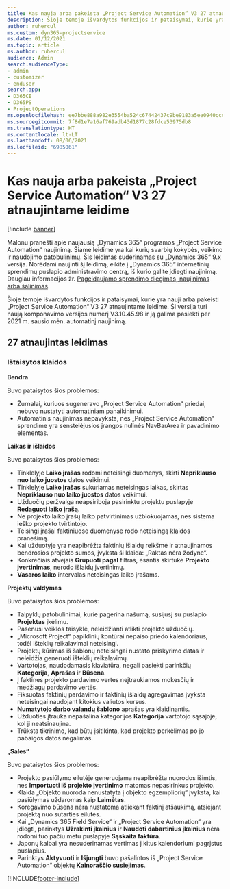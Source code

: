 ```yaml
---
title: Kas nauja arba pakeista „Project Service Automation“ V3 27 atnaujintame leidime
description: Šioje temoje išvardytos funkcijos ir pataisymai, kurie yra pasiekiami „Project Service Automation“ V3 27 atnaujintame leidime.
author: ruhercul
ms.custom: dyn365-projectservice
ms.date: 01/12/2021
ms.topic: article
ms.author: ruhercul
audience: Admin
search.audienceType:
- admin
- customizer
- enduser
search.app:
- D365CE
- D365PS
- ProjectOperations
ms.openlocfilehash: ee7bbe888a982e3554ba524c67442437c9be9183a5ee0940ccc3261b4a4992e7
ms.sourcegitcommit: 7f8d1e7a16af769adb43d1877c28fdce53975db8
ms.translationtype: HT
ms.contentlocale: lt-LT
ms.lasthandoff: 08/06/2021
ms.locfileid: "6985061"
---
```

# <a name="whats-new-or-changed-in-project-service-automation-update-release-27-v3"></a>Kas nauja arba pakeista „Project Service Automation“ V3 27 atnaujintame leidime

[!include [banner](../includes/psa-now-project-operations.md)]

Malonu pranešti apie naujausią „Dynamics 365“ programos „Project Service Automation“ naujinimą. Šiame leidime yra kai kurių svarbių kokybės, veikimo ir naudojimo patobulinimų. Šis leidimas suderinamas su „Dynamics 365“ 9.x versija. Norėdami naujinti šį leidimą, eikite į „Dynamics 365“ internetinių sprendimų puslapio administravimo centrą, iš kurio galite įdiegti naujinimą. Daugiau informacijos žr. [Pageidaujamo sprendimo diegimas, naujinimas arba šalinimas](/power-platform/admin/install-remove-preferred-solution).

Šioje temoje išvardytos funkcijos ir pataisymai, kurie yra nauji arba pakeisti „Project Service Automation“ V3 27 atnaujintame leidime. Ši versija turi naują komponavimo versijos numerį V3.10.45.98 ir ją galima pasiekti per 2021 m. sausio mėn. automatinį naujinimą.

## <a name="update-release-27"></a>27 atnaujintas leidimas

### <a name="bug-fixes"></a>Ištaisytos klaidos

**Bendra**

Buvo pataisytos šios problemos:

- Žurnalai, kuriuos sugeneravo „Project Service Automation“ priedai, nebuvo nustatyti automatiniam panaikinimui.
- Automatinis naujinimas nepavyksta, nes „Project Service Automation“ sprendime yra senstelėjusios įrangos nulinės NavBarArea ir pavadinimo elementas.

**Laikas ir išlaidos**

Buvo pataisytos šios problemos:

- Tinklelyje **Laiko įrašas** rodomi neteisingi duomenys, skirti **Nepriklauso nuo laiko juostos** datos veikimui.
- Tinklelyje **Laiko įrašas** sukuriamas neteisingas laikas, skirtas **Nepriklauso nuo laiko juostos** datos veikimui.
- Užduočių peržvalga neapsiriboja pasirinktu projektu puslapyje **Redaguoti laiko įrašą**.
- Ne projekto laiko įrašų laiko patvirtinimas užblokuojamas, nes sistema ieško projekto tvirtintojo.
- Teisingi įrašai faktiniuose duomenyse rodo neteisingą klaidos pranešimą.
- Kai užduotyje yra neapibrėžta faktinių išlaidų reikšmė ir atnaujinamos bendrosios projekto sumos, įvyksta ši klaida: „Raktas nėra žodyne“.
- Konkrečiais atvejais **Grupuoti pagal** filtras, esantis skirtuke **Projekto įvertinimas**, nerodo išlaidų įvertinimų.
- **Vasaros laiko** intervalas neteisingas laiko įrašams.

**Projektų valdymas**

Buvo pataisytos šios problemos:

- Talpyklų patobulinimai, kurie pagerina našumą, susijusį su puslapio **Projektas** įkėlimu.
- Pasenusi veiklos taisyklė, neleidžianti atlikti projekto užduočių.
- „Microsoft Project“ papildinių kontūrai nepaiso priedo kalendoriaus, todėl išteklių reikalavimai neteisingi.
- Projektų kūrimas iš šablonų neteisingai nustato priskyrimo datas ir neleidžia generuoti išteklių reikalavimų.
- Vartotojas, naudodamasis klaviatūra, negali pasiekti parinkčių **Kategorija**, **Aprašas** ir **Būsena**.
- Į faktines projekto pardavimo vertes neįtraukiamos mokesčių ir medžiagų pardavimo vertės.
- Fiksuotas faktinių pardavimo ir faktinių išlaidų agregavimas įvyksta neteisingai naudojant kitokius valiutos kursus.
- **Numatytojo darbo valandų šablono** aprašas yra klaidinantis.
- Užduoties įtrauka nepašalina kategorijos **Kategorija** vartotojo sąsajoje, kol ji neatsinaujina.
- Trūksta tikrinimo, kad būtų įsitikinta, kad projekto perkėlimas po jo pabaigos datos negalimas.

**„Sales“**

Buvo pataisytos šios problemos:

- Projekto pasiūlymo eilutėje generuojama neapibrėžta nuorodos išimtis, nes **Importuoti iš projekto įvertinimo** matomas nepasirinkus projekto.
- Klaida „Objekto nuoroda nenustatyta į objekto egzempliorių“ įvyksta, kai pasiūlymas uždaromas kaip **Laimėtas**.
- Koregavimo būsena nėra nustatoma atliekant faktinį atšaukimą, atsiejant projektą nuo sutarties eilutės.
- Kai „Dynamics 365 Field Service“ ir „Project Service Automation“ yra įdiegti, parinktys **Užrakinti įkainius** ir **Naudoti dabartinius įkainius** nėra rodomi tuo pačiu metu puslapyje **Sąskaita faktūra**.
- Japonų kalbai yra nesuderinamas vertimas į kitus kalendoriumi pagrįstus puslapius.
- Parinktys **Aktyvuoti** ir **Išjungti** buvo pašalintos iš „Project Service Automation“ objektų **Kainoraščio susiejimas**.


[!INCLUDE[footer-include](../includes/footer-banner.md)]